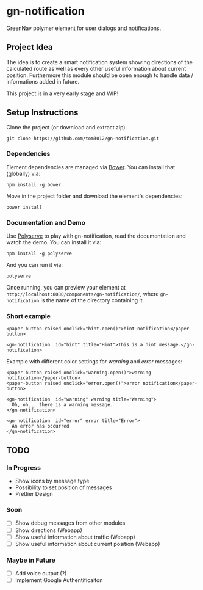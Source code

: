 # gn-notification

GreenNav polymer element for user dialogs and notifications.

## Project Idea

The idea is to create a smart notification system showing directions of the calculated route as well as every other useful information about current position. Furthermore this module should be open enough to handle data / informations added in future.

This project is in a very early stage and WIP!

## Setup Instructions

Clone the project (or download and extract zip).

```
git clone https://github.com/tom3012/gn-notification.git
```

### Dependencies

Element dependencies are managed via [Bower](http://bower.io/). You can install that (globally) via:

```
npm install -g bower
```

Move in the project folder and download the element's dependencies:

```
bower install
```

### Documentation and Demo

Use [Polyserve](https://github.com/PolymerLabs/polyserve) to play with gn-notification, read the documentation and watch the demo. You can install it via:

```
npm install -g polyserve
```

And you can run it via:

```
polyserve
```

Once running, you can preview your element at `http://localhost:8080/components/gn-notification/`, where `gn-notification` is the name of the directory containing it.

### Short example

```
<paper-button raised onclick="hint.open()">hint notification</paper-button>

<gn-notification  id="hint" title="Hint">This is a hint message.</gn-notification>
```

Example with different color settings for _warning_ and _error_ messages:

```
<paper-button raised onclick="warning.open()">warning notification</paper-button>
<paper-button raised onclick="error.open()">error notification</paper-button>

<gn-notification  id="warning" warning title="Warning">
  Oh, oh... there is a warning message.
</gn-notification>

<gn-notification  id="error" error title="Error">
  An error has occurred
</gn-notification>
```

## TODO

### In Progress

- Show icons by message type
- Possibility to set position of messages
- Prettier Design

### Soon

- [ ] Show debug messages from other modules
- [ ] Show directions (Webapp)
- [ ] Show useful information about traffic (Webapp)
- [ ] Show useful information about current position (Webapp)

### Maybe in Future

- [ ] Add voice output (?)
- [ ] Implement Google Authentificaiton
